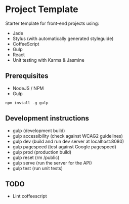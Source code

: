 # Project Template

Starter template for front-end projects using:
* Jade
* Stylus (with automatically generated styleguide)
* CoffeeScript
* Gulp
* React
* Unit testing with Karma & Jasmine

## Prerequisites

* NodeJS / NPM
* Gulp

```
npm install -g gulp
```

## Development instructions

* gulp                  (development build)
* gulp accessibility    (check against WCAG2 guidelines)
* gulp dev              (build and run dev server at localhost:8080)
* gulp pagespeed        (test against Google pagespeed)
* gulp prod             (production build)
* gulp reset            (rm /public)
* gulp serve			(run the server for the API)
* gulp test             (run unit tests)

## TODO

* Lint coffeescript